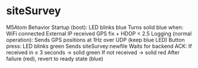 # siteSurvey

M5Atom Behavior
Startup (boot):
LED blinks blue
Turns solid blue when:
WiFi connected
External IP received
GPS fix + HDOP < 2.5
Logging (normal operation):
Sends GPS positions at 1Hz over UDP (keep blue LED)
Button press:
LED blinks green
Sends siteSurvey:newfile
Waits for backend ACK:
If received in ≤ 3 seconds → solid green
If not received → solid red
After failure (red), revert to ready state (blue)
